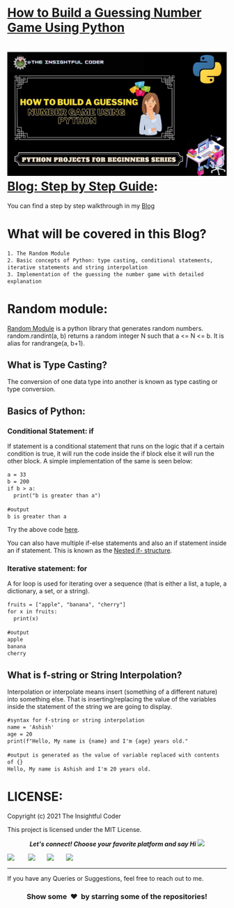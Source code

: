 # [How to Build a Guessing Number Game Using Python](https://theinsightfulcoder.com/how-to-build-a-guessing-number-game-using-python)
![](https://github.com/SaiAshish-Konchada/Python-Projects-for-Beginners/blob/main/Guess%20the%20number%20game/Guess%20the%20number%20game.jpg)
[Blog: Step by Step Guide](https://theinsightfulcoder.com/how-to-build-a-guessing-number-game-using-python):
==========================
You can find a step by step walkthrough in my [Blog](https://theinsightfulcoder.com/how-to-build-a-guessing-number-game-using-python)
<br>

What will be covered in this Blog?
==========================
```
1. The Random Module
2. Basic concepts of Python: type casting, conditional statements, iterative statements and string interpolation
3. Implementation of the guessing the number game with detailed explanation
```
**Random module:**
==========================
[Random Module](https://docs.python.org/3/library/random.html) is a python library that generates random numbers. 
random.randint(a, b) returns a random integer N such that a <= N <= b. It is alias for randrange(a, b+1).

## What is Type Casting?
The conversion of one data type into another is known as type casting or type conversion.
## Basics of Python:

### Conditional Statement: if
If statement is a conditional statement that runs on the logic that if a certain condition is true, it will run the code inside the if block else it will run the other block. A simple implementation of the same is seen below:

```
a = 33
b = 200
if b > a:
  print("b is greater than a")

#output
b is greater than a
```
Try the above code [here](https://www.w3schools.com/python/trypython.asp?filename=demo_if2).

You can also have multiple if-else statements and also an if statement inside an if statement. This is known as the [Nested if- structure](https://www.w3schools.com/python/python_conditions.asp).

### Iterative statement: for
A for loop is used for iterating over a sequence (that is either a list, a tuple, a dictionary, a set, or a string).

```
fruits = ["apple", "banana", "cherry"]
for x in fruits:
  print(x)

#output
apple
banana
cherry
```
## What is f-string or String Interpolation?
Interpolation or interpolate means insert (something of a different nature) into something else. That is inserting/replacing the value of the variables inside the statement of the string we are going to display.

```
#syntax for f-string or string interpolation
name = 'Ashish'
age = 20
print(f"Hello, My name is {name} and I'm {age} years old."

#output is generated as the value of variable replaced with contents of {}
Hello, My name is Ashish and I'm 20 years old.
```
LICENSE:
==========================
Copyright (c) 2021 The Insightful Coder

This project is licensed under the MIT License.
<p align="center">
  <b><i>Let's connect! Choose your favorite platform and say Hi  <img src="https://media.giphy.com/media/hvRJCLFzcasrR4ia7z/giphy.gif" width="20px"></i></b>

[<img height="30" src = "https://img.shields.io/github/followers/SaiAshish-Konchada?label=Follow&style=social">](GitHub) &nbsp;&nbsp;&nbsp;&nbsp;&nbsp;&nbsp;
[<img height="30" src="https://img.shields.io/badge/Hashnode-%230077B5.svg?&style=for-the-badge&logo=Hashnode&logoColor=white" />](https://theinsightfulcoder.hashnode.dev/)&nbsp;&nbsp;&nbsp;&nbsp;&nbsp;&nbsp;
<a href="mailto:saiashishkonchada@gmail.com" style="text-decoration:none"><img height="30" src = "https://img.shields.io/badge/gmail-c14438?&style=for-the-badge&logo=gmail&logoColor=white"></a>&nbsp;&nbsp;&nbsp;&nbsp;&nbsp;&nbsp;
[<img height="30" src="https://img.shields.io/badge/linkedin-blue.svg?&style=for-the-badge&logo=linkedin&logoColor=white" />](https://www.linkedin.com/in/sai-ashish/)
<br />

<hr />

 If you have any Queries or Suggestions, feel free to reach out to me.

<h3 align="center">Show some &nbsp;❤️&nbsp; by starring some of the repositories!</h3>
